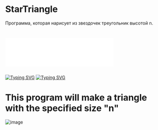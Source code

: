 # StarTriangle
Программа, которая нарисует из звездочек треугольник высотой n.
# <img src="https://github.com/feuille01/StarTriangle/blob/main/download.gif" height="92"/></h4>

<a href="https://git.io/typing-svg"><img src="https://readme-typing-svg.herokuapp.com?font=Pixelify+Sans&size=40&pause=1000&color=F7F7F7&random=false&width=435&lines=This+is+an+example%3A" alt="Typing SVG" /></a>
<a href="https://git.io/typing-svg"><img src="https://readme-typing-svg.herokuapp.com?font=Jersey+20&size=40&pause=1000&random=false&width=435&lines=This+is+an+example%3A" alt="Typing SVG" /></a>
# This program will make a triangle with the specified size "n"

![image](https://github.com/retroorb/mega-triangle/assets/165820499/b904ba0d-e0ee-4bdd-ae17-0207a3299dce)
